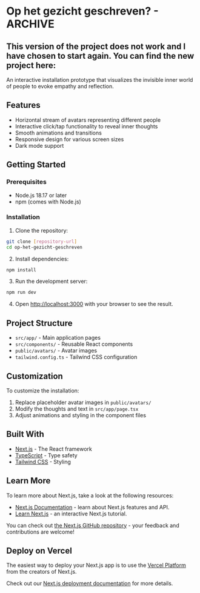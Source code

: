 # Op het gezicht geschreven? - ARCHIVE

## This version of the project does not work and I have chosen to start again. You can find the new project here:

An interactive installation prototype that visualizes the invisible inner world of people to evoke empathy and reflection.

## Features

- Horizontal stream of avatars representing different people
- Interactive click/tap functionality to reveal inner thoughts
- Smooth animations and transitions
- Responsive design for various screen sizes
- Dark mode support

## Getting Started

### Prerequisites

- Node.js 18.17 or later
- npm (comes with Node.js)

### Installation

1. Clone the repository:

```bash
git clone [repository-url]
cd op-het-gezicht-geschreven
```

2. Install dependencies:

```bash
npm install
```

3. Run the development server:

```bash
npm run dev
```

4. Open [http://localhost:3000](http://localhost:3000) with your browser to see the result.

## Project Structure

- `src/app/` - Main application pages
- `src/components/` - Reusable React components
- `public/avatars/` - Avatar images
- `tailwind.config.ts` - Tailwind CSS configuration

## Customization

To customize the installation:

1. Replace placeholder avatar images in `public/avatars/`
2. Modify the thoughts and text in `src/app/page.tsx`
3. Adjust animations and styling in the component files

## Built With

- [Next.js](https://nextjs.org/) - The React framework
- [TypeScript](https://www.typescriptlang.org/) - Type safety
- [Tailwind CSS](https://tailwindcss.com/) - Styling

## Learn More

To learn more about Next.js, take a look at the following resources:

- [Next.js Documentation](https://nextjs.org/docs) - learn about Next.js features and API.
- [Learn Next.js](https://nextjs.org/learn) - an interactive Next.js tutorial.

You can check out [the Next.js GitHub repository](https://github.com/vercel/next.js) - your feedback and contributions are welcome!

## Deploy on Vercel

The easiest way to deploy your Next.js app is to use the [Vercel Platform](https://vercel.com/new?utm_medium=default-template&filter=next.js&utm_source=create-next-app&utm_campaign=create-next-app-readme) from the creators of Next.js.

Check out our [Next.js deployment documentation](https://nextjs.org/docs/app/building-your-application/deploying) for more details.
